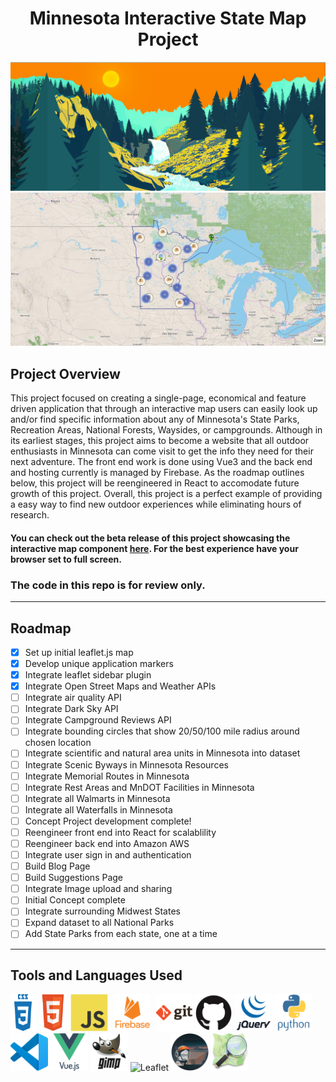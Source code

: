 <div align="center">
  <h1>Minnesota Interactive State Map Project</h1>
</div>

<div>
  <img src="https://github.com/Tuck1297/mn-map-repo/blob/main/images/Capture1.JPG?raw=true"/>
  <img src="https://github.com/Tuck1297/tuck1297.github.io/blob/master/Media/mapmn.JPG"/>
</div>

## Project Overview

This project focused on creating a single-page, economical and feature driven application that through an interactive map users can easily look up and/or find specific information about any of Minnesota's State Parks, Recreation Areas, National Forests, Waysides, or campgrounds. Although in its earliest stages, this project aims to become a website that all outdoor enthusiasts in Minnesota can come visit to get the info they need for their next adventure. The front end work is done using Vue3 and the back end and hosting currently is managed by Firebase. As the roadmap outlines below, this project will be reengineered in React to accomodate future growth of this project. Overall, this project is a perfect example of providing a easy way to find new outdoor experiences while eliminating hours of research. 

#### You can check out the beta release of this project showcasing the interactive map component [here](https://map-mn.web.app/). For the best experience have your browser set to full screen. 

### The code in this repo is for review only.

---

## Roadmap

- [X] Set up initial leaflet.js map
- [X] Develop unique application markers
- [X] Integrate leaflet sidebar plugin
- [X] Integrate Open Street Maps and Weather APIs
- [ ] Integrate air quality API 
- [ ] Integrate Dark Sky API
- [ ] Integrate Campground Reviews API
- [ ] Integrate bounding circles that show 20/50/100 mile radius around chosen location
- [ ] Integrate scientific and natural area units in Minnesota into dataset
- [ ] Integrate Scenic Byways in Minnesota Resources
- [ ] Integrate Memorial Routes in Minnesota
- [ ] Integrate Rest Areas and MnDOT Facilities in Minnesota
- [ ] Integrate all Walmarts in Minnesota
- [ ] Integrate all Waterfalls in Minnesota
- [ ] Concept Project development complete!
- [ ] Reengineer front end into React for scalablility
- [ ] Reengineer back end into Amazon AWS 
- [ ] Integrate user sign in and authentication
- [ ] Build Blog Page
- [ ] Build Suggestions Page
- [ ] Integrate Image upload and sharing 
- [ ] Initial Concept complete
- [ ] Integrate surrounding Midwest States
- [ ] Expand dataset to all National Parks
- [ ] Add State Parks from each state, one at a time

---

## Tools and Languages Used
<div>
  <img src="https://github.com/devicons/devicon/blob/master/icons/css3/css3-plain-wordmark.svg"  title="CSS3" alt="CSS" width="40" height="60"/>&nbsp;
  <img src="https://github.com/devicons/devicon/blob/master/icons/html5/html5-original.svg" title="HTML5" alt="HTML" width="40" height="60"/>&nbsp;
  <img src="https://github.com/devicons/devicon/blob/master/icons/javascript/javascript-original.svg" title="JavaScript" alt="JavaScript" width="60" height="60"/>&nbsp;
  <img src="https://github.com/devicons/devicon/blob/master/icons/firebase/firebase-plain-wordmark.svg" title="Firebase" alt="Firebase" width="60" height="60"/>&nbsp;
  <img src="https://github.com/devicons/devicon/blob/master/icons/git/git-original-wordmark.svg" title="Git" **alt="Git" width="60" height="60"/>
  <img src="https://github.com/devicons/devicon/blob/master/icons/github/github-original.svg" title="Github" **alt="Github" width="60" height="60"/>
  <img src="https://github.com/devicons/devicon/blob/master/icons/jquery/jquery-original-wordmark.svg" title="jQuery" **alt="jQuery" width="60" height="60"/>
  <img src="https://github.com/devicons/devicon/blob/master/icons/python/python-original-wordmark.svg" title="Python" **alt="Python" width="60" height="60"/>
  <img src="https://github.com/devicons/devicon/blob/master/icons/vscode/vscode-original.svg" title="vscode" **alt="vscode" width="60" height="60"/>
  <img src="https://github.com/devicons/devicon/blob/master/icons/vuejs/vuejs-original-wordmark.svg" title="Vue" **alt="Vue" width="60" height="60"/>
  <img src="https://github.com/devicons/devicon/blob/master/icons/gimp/gimp-original-wordmark.svg" title="Gimp" **alt="Gimp" width="60" height="60"/>
  <img src="https://camo.githubusercontent.com/efe5825f7b954f1bdfea52541875c2d3c05da61c645a59d4b08c03e1ff6fbc4c/68747470733a2f2f7261776769742e636f6d2f4c6561666c65742f4c6561666c65742f6d61696e2f7372632f696d616765732f6c6f676f2e737667" title="Leaflet" **alt="Leaflet" height="60"/>
    <img src="https://github.com/Tuck1297/Crime-VueJS-UI/blob/main/images/foundation.svg" title="Foundation" **alt="Foundation" width="60" height="60"/>
    <img src="https://github.com/Tuck1297/Crime-VueJS-UI/blob/main/images/nominatim.png" title="Nominatim" **alt="Nominatim" width="60" height="60"/>
</div>




